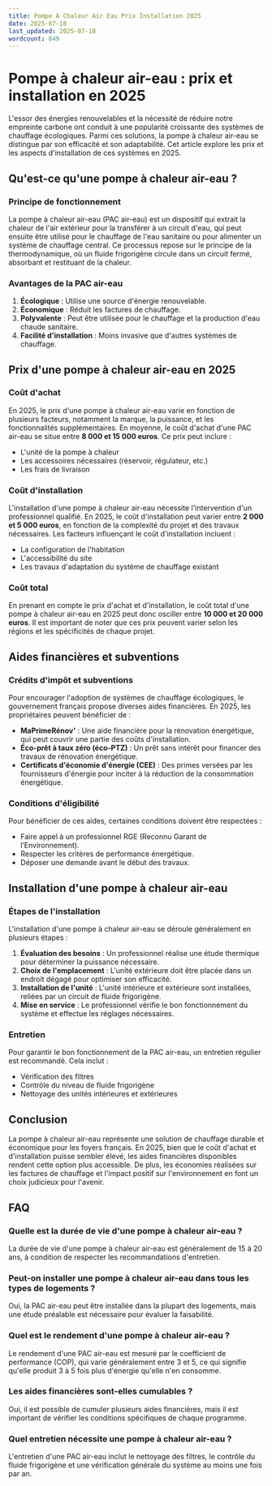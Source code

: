 ```yaml
---
title: Pompe A Chaleur Air Eau Prix Installation 2025
date: 2025-07-18
last_updated: 2025-07-18
wordcount: 849
---
```


# Pompe à chaleur air-eau : prix et installation en 2025

L'essor des énergies renouvelables et la nécessité de réduire notre empreinte carbone ont conduit à une popularité croissante des systèmes de chauffage écologiques. Parmi ces solutions, la pompe à chaleur air-eau se distingue par son efficacité et son adaptabilité. Cet article explore les prix et les aspects d'installation de ces systèmes en 2025.

## Qu'est-ce qu'une pompe à chaleur air-eau ?

### Principe de fonctionnement

La pompe à chaleur air-eau (PAC air-eau) est un dispositif qui extrait la chaleur de l'air extérieur pour la transférer à un circuit d'eau, qui peut ensuite être utilisé pour le chauffage de l'eau sanitaire ou pour alimenter un système de chauffage central. Ce processus repose sur le principe de la thermodynamique, où un fluide frigorigène circule dans un circuit fermé, absorbant et restituant de la chaleur.

### Avantages de la PAC air-eau

1. **Écologique** : Utilise une source d'énergie renouvelable.
2. **Économique** : Réduit les factures de chauffage.
3. **Polyvalente** : Peut être utilisée pour le chauffage et la production d'eau chaude sanitaire.
4. **Facilité d'installation** : Moins invasive que d'autres systèmes de chauffage.

## Prix d'une pompe à chaleur air-eau en 2025

### Coût d'achat

En 2025, le prix d'une pompe à chaleur air-eau varie en fonction de plusieurs facteurs, notamment la marque, la puissance, et les fonctionnalités supplémentaires. En moyenne, le coût d'achat d'une PAC air-eau se situe entre **8 000 et 15 000 euros**. Ce prix peut inclure :

- L'unité de la pompe à chaleur
- Les accessoires nécessaires (réservoir, régulateur, etc.)
- Les frais de livraison

### Coût d'installation

L'installation d'une pompe à chaleur air-eau nécessite l'intervention d'un professionnel qualifié. En 2025, le coût d'installation peut varier entre **2 000 et 5 000 euros**, en fonction de la complexité du projet et des travaux nécessaires. Les facteurs influençant le coût d'installation incluent :

- La configuration de l'habitation
- L'accessibilité du site
- Les travaux d'adaptation du système de chauffage existant

### Coût total

En prenant en compte le prix d'achat et d'installation, le coût total d'une pompe à chaleur air-eau en 2025 peut donc osciller entre **10 000 et 20 000 euros**. Il est important de noter que ces prix peuvent varier selon les régions et les spécificités de chaque projet.

## Aides financières et subventions

### Crédits d'impôt et subventions

Pour encourager l'adoption de systèmes de chauffage écologiques, le gouvernement français propose diverses aides financières. En 2025, les propriétaires peuvent bénéficier de :

- **MaPrimeRénov'** : Une aide financière pour la rénovation énergétique, qui peut couvrir une partie des coûts d'installation.
- **Éco-prêt à taux zéro (éco-PTZ)** : Un prêt sans intérêt pour financer des travaux de rénovation énergétique.
- **Certificats d'économie d'énergie (CEE)** : Des primes versées par les fournisseurs d'énergie pour inciter à la réduction de la consommation énergétique.

### Conditions d'éligibilité

Pour bénéficier de ces aides, certaines conditions doivent être respectées :

- Faire appel à un professionnel RGE (Reconnu Garant de l’Environnement).
- Respecter les critères de performance énergétique.
- Déposer une demande avant le début des travaux.

## Installation d'une pompe à chaleur air-eau

### Étapes de l'installation

L'installation d'une pompe à chaleur air-eau se déroule généralement en plusieurs étapes :

1. **Évaluation des besoins** : Un professionnel réalise une étude thermique pour déterminer la puissance nécessaire.
2. **Choix de l'emplacement** : L'unité extérieure doit être placée dans un endroit dégagé pour optimiser son efficacité.
3. **Installation de l'unité** : L'unité intérieure et extérieure sont installées, reliées par un circuit de fluide frigorigène.
4. **Mise en service** : Le professionnel vérifie le bon fonctionnement du système et effectue les réglages nécessaires.

### Entretien

Pour garantir le bon fonctionnement de la PAC air-eau, un entretien régulier est recommandé. Cela inclut :

- Vérification des filtres
- Contrôle du niveau de fluide frigorigène
- Nettoyage des unités intérieures et extérieures

## Conclusion

La pompe à chaleur air-eau représente une solution de chauffage durable et économique pour les foyers français. En 2025, bien que le coût d'achat et d'installation puisse sembler élevé, les aides financières disponibles rendent cette option plus accessible. De plus, les économies réalisées sur les factures de chauffage et l'impact positif sur l'environnement en font un choix judicieux pour l'avenir.

## FAQ

### Quelle est la durée de vie d'une pompe à chaleur air-eau ?

La durée de vie d'une pompe à chaleur air-eau est généralement de 15 à 20 ans, à condition de respecter les recommandations d'entretien.

### Peut-on installer une pompe à chaleur air-eau dans tous les types de logements ?

Oui, la PAC air-eau peut être installée dans la plupart des logements, mais une étude préalable est nécessaire pour évaluer la faisabilité.

### Quel est le rendement d'une pompe à chaleur air-eau ?

Le rendement d'une PAC air-eau est mesuré par le coefficient de performance (COP), qui varie généralement entre 3 et 5, ce qui signifie qu'elle produit 3 à 5 fois plus d'énergie qu'elle n'en consomme.

### Les aides financières sont-elles cumulables ?

Oui, il est possible de cumuler plusieurs aides financières, mais il est important de vérifier les conditions spécifiques de chaque programme.

### Quel entretien nécessite une pompe à chaleur air-eau ?

L'entretien d'une PAC air-eau inclut le nettoyage des filtres, le contrôle du fluide frigorigène et une vérification générale du système au moins une fois par an.